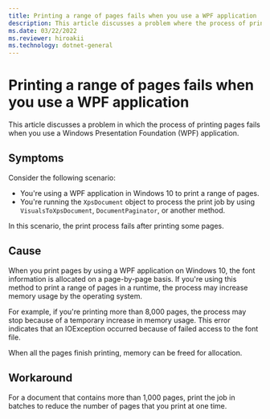 ```yaml
---
title: Printing a range of pages fails when you use a WPF application
description: This article discusses a problem where the process of printing pages fails when a Windows Presentation Foundation (WPF) application is in use.
ms.date: 03/22/2022
ms.reviewer: hiroakii
ms.technology: dotnet-general
---
```

# Printing a range of pages fails when you use a WPF application

This article discusses a problem in which the process of printing pages fails when you use a Windows Presentation Foundation (WPF) application.

## Symptoms

Consider the following scenario:

- You're using a WPF application in Windows 10 to print a range of pages.
- You're running the `XpsDocument` object to process the print job by using `VisualsToXpsDocument`, `DocumentPaginator`, or another method.

In this scenario, the print process fails after printing some pages.

## Cause

When you print pages by using a WPF application on Windows 10, the font information is allocated on a page-by-page basis. If you're using this method to print a range of pages in a runtime, the process may increase memory usage by the operating system.

For example, if you're printing more than 8,000 pages, the process may stop because of a temporary increase in memory usage. This error indicates that an IOException occurred because of failed access to the font file.

When all the pages finish printing, memory can be freed for allocation.

## Workaround

For a document that contains more than 1,000 pages, print the job in batches to reduce the number of pages that you print at one time.
